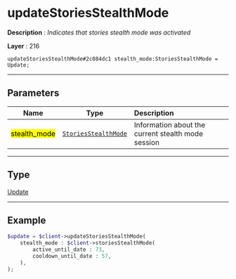 # updateStoriesStealthMode

**Description** : *Indicates that stories stealth mode was activated*

**Layer** : 216

```tl
updateStoriesStealthMode#2c084dc1 stealth_mode:StoriesStealthMode = Update;
```

---

## Parameters

| Name | Type | Description |
| :---: | :---: | :--- |
| <mark>stealth_mode</mark> | [`StoriesStealthMode`](type/StoriesStealthMode) | Information about the current stealth mode session |

---

## Type

[Update](type/Update)

---

## Example

```php
$update = $client->updateStoriesStealthMode(
	stealth_mode : $client->storiesStealthMode(
		active_until_date : 73,
		cooldown_until_date : 57,
	),
);
```